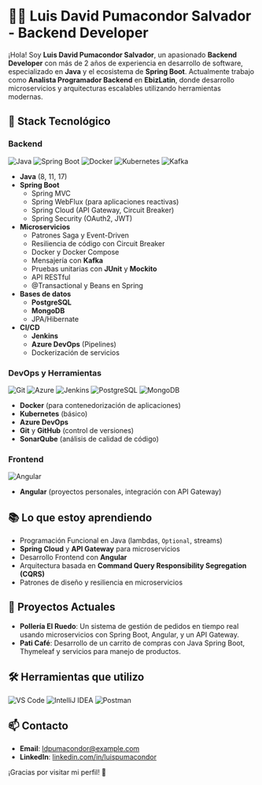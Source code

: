 # 👨‍💻 Luis David Pumacondor Salvador - Backend Developer

¡Hola! Soy **Luis David Pumacondor Salvador**, un apasionado **Backend Developer** con más de 2 años de experiencia en desarrollo de software, especializado en **Java** y el ecosistema de **Spring Boot**. Actualmente trabajo como **Analista Programador Backend** en **EbizLatin**, donde desarrollo microservicios y arquitecturas escalables utilizando herramientas modernas.

## 🚀 Stack Tecnológico

### Backend
![Java](https://img.shields.io/badge/Java-ED8B00?style=for-the-badge&logo=java&logoColor=white)
![Spring Boot](https://img.shields.io/badge/Spring_Boot-6DB33F?style=for-the-badge&logo=spring-boot&logoColor=white)
![Docker](https://img.shields.io/badge/Docker-2496ED?style=for-the-badge&logo=docker&logoColor=white)
![Kubernetes](https://img.shields.io/badge/Kubernetes-326CE5?style=for-the-badge&logo=kubernetes&logoColor=white)
![Kafka](https://img.shields.io/badge/Apache%20Kafka-231F20?style=for-the-badge&logo=apache-kafka&logoColor=white)

- **Java** (8, 11, 17)
- **Spring Boot**
  - Spring MVC
  - Spring WebFlux (para aplicaciones reactivas)
  - Spring Cloud (API Gateway, Circuit Breaker)
  - Spring Security (OAuth2, JWT)
- **Microservicios**
  - Patrones Saga y Event-Driven
  - Resiliencia de código con Circuit Breaker
  - Docker y Docker Compose
  - Mensajería con **Kafka**
  - Pruebas unitarias con **JUnit** y **Mockito**
  - API RESTful
  - @Transactional y Beans en Spring
- **Bases de datos**
  - **PostgreSQL**
  - **MongoDB**
  - JPA/Hibernate
- **CI/CD**
  - **Jenkins**
  - **Azure DevOps** (Pipelines)
  - Dockerización de servicios

### DevOps y Herramientas
![Git](https://img.shields.io/badge/Git-F05032?style=for-the-badge&logo=git&logoColor=white)
![Azure](https://img.shields.io/badge/Azure_DevOps-0078D7?style=for-the-badge&logo=azure-devops&logoColor=white)
![Jenkins](https://img.shields.io/badge/Jenkins-D24939?style=for-the-badge&logo=jenkins&logoColor=white)
![PostgreSQL](https://img.shields.io/badge/PostgreSQL-316192?style=for-the-badge&logo=postgresql&logoColor=white)
![MongoDB](https://img.shields.io/badge/MongoDB-47A248?style=for-the-badge&logo=mongodb&logoColor=white)
- **Docker** (para contenedorización de aplicaciones)
- **Kubernetes** (básico)
- **Azure DevOps**
- **Git** y **GitHub** (control de versiones)
- **SonarQube** (análisis de calidad de código)

### Frontend
![Angular](https://img.shields.io/badge/Angular-DD0031?style=for-the-badge&logo=angular&logoColor=white)
- **Angular** (proyectos personales, integración con API Gateway)

## 📚 Lo que estoy aprendiendo
- Programación Funcional en Java (lambdas, `Optional`, streams)
- **Spring Cloud** y **API Gateway** para microservicios
- Desarrollo Frontend con **Angular**
- Arquitectura basada en **Command Query Responsibility Segregation (CQRS)**
- Patrones de diseño y resiliencia en microservicios

## 🌱 Proyectos Actuales
- **Pollería El Ruedo**: Un sistema de gestión de pedidos en tiempo real usando microservicios con Spring Boot, Angular, y un API Gateway.
- **Pati Café**: Desarrollo de un carrito de compras con Java Spring Boot, Thymeleaf y servicios para manejo de productos.

## 🛠 Herramientas que utilizo

![VS Code](https://img.shields.io/badge/VS_Code-0078D4?style=for-the-badge&logo=visual%20studio%20code&logoColor=white)
![IntelliJ IDEA](https://img.shields.io/badge/IntelliJ_IDEA-000000?style=for-the-badge&logo=intellij-idea&logoColor=white)
![Postman](https://img.shields.io/badge/Postman-FF6C37?style=for-the-badge&logo=postman&logoColor=white)

## 📫 Contacto
- **Email**: [ldpumacondor@example.com](mailto:ldpumacondor@example.com)
- **LinkedIn**: [linkedin.com/in/luispumacondor](https://linkedin.com/in/luispumacondor)

¡Gracias por visitar mi perfil! 🚀
